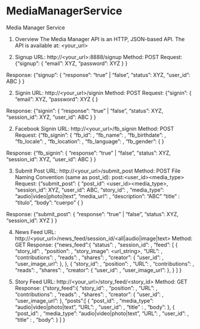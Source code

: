 MediaManagerService
===================

Media Manager Service

1. Overview
The Media Manager API is an HTTP, JSON-based API. The API is available at: <your_url> 

2. Signup
URL: http://<your_url>:8888/signup
Method: POST 
Request:
{“signup”:
     {
    “email”: XYZ,
    “password”: XYZ
     }
}

Response:
{“signup”:
    {
    “response”: “true” | “false”,
    “status”: XYZ,
    “user_id”: ABC
    }
}

2. Signin
URL: http://<your_url>/signin
Method: POST 
Request:
{“signin”:
    {
    “email”: XYZ,
    “password”: XYZ
    {
}

Response:
{“signin”:
    {
    “response”: “true” | “false”,
    “status”: XYZ,
    “session_id”: XYZ,
    “user_id”: ABC
    }
}

2. Facebook Signin
URL: http://<your_url>/fb_signin
Method: POST 
Request:
{“fb_signin”:
    {
    “fb_id”: <string>,
    “fb_name”: <string>,
    “fb_birthdate”: <string>,
    “fb_locale”: <string>,
    “fb_location”: <string>,
    “fb_language”: <string>,
    “fb_gender”: <string>
    {
}

Response:
{“fb_signin”:
    {
    “response”: “true” | “false”,
    “status”: XYZ,
    “session_id”: XYZ,
    “user_id”: ABC
    }
}

3. Submit Post
URL: http://<your_url>/submit_post
Method: POST 
File Naming Convention (same as post_id): post:<user_id><media_type><uuid>
Request:
{“submit_post”:
    {
           “post_id”: <user_id><media_type><uuid>,
    “session_id”: XYZ,
    “user_id”: ABC,
    “story_id”: <string>,
    “media_type”: “audio|video|photo|text”,
    “media_url”: <S3 URL>,
    “description”: “ABC”
“title” : “titulo”,
“body”: “cuerpo”
    {
}

Response:
{“submit_post”:
    {
    “response”: “true” | “false”,
    “status”: XYZ,
    “session_id”: XYZ
    }
}


4. News Feed
URL: http://<your_url>/news_feed/session_id/<all|audio|image|text>
Method: GET 
Response:
{“news_feed”:{
    “status”: <string>,
    “session_id”: <string>,
    “feed”: [
        {
            “story_id”: <string>,
            “position”: <integer>,
            “story_image”: <url_string>,
            “URL”: <string>,
            “contributions”: <string>,
            “reads”: <string>,
            “shares”: <string>,
            “creator”: {
                “user_id”: <string>,
                “user_image_url”: <string>
            },
        },
        {
            “story_id”: <string>,
            “position”: <integer>,
            “URL”: <string>,
            “contributions”: <string>,
            “reads”: <string>,
            “shares”: <string>,
            “creator”: {
                “user_id”: <string>,
                “user_image_url”: <string>
            },
        }
    ]
}

5. Story Feed
URL: http://<your_url>/story_feed/<story_id>
Method: GET 
Response:
{“story_feed”:{
    “story_id”: <string>,
    “position”: <integer>,
    “URL”: <string>,
    “contributions”: <string>,
    “reads”: <string>,
    “shares”: <string>,
    “creator”: {
        “user_id”: <string>,
        “user_image_url”: <string>
    },
“posts”:[
        {
            “post_id”: <string>,
            “media_type”: “audio|video|photo|text”,
            “URL”: <string>,
            “user_id”: <string>,
“title” : <string>,
“body”: <string>
},
{
            “post_id”: <string>,
            “media_type”: “audio|video|photo|text”,
            “URL”: <string>,
            “user_id”: <string>,
“title” : <string>,
“body”: <string>
}
    ]
}

